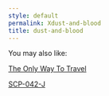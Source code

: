 ```yaml
---
style: default
permalink: Xdust-and-blood
title: dust-and-blood
---
```

You may also like:

[The Only Way To Travel](http://scp-wiki.net/the-only-way-to-travel)

[SCP-042-J](http://scp-wiki.net/scp-042-j)
